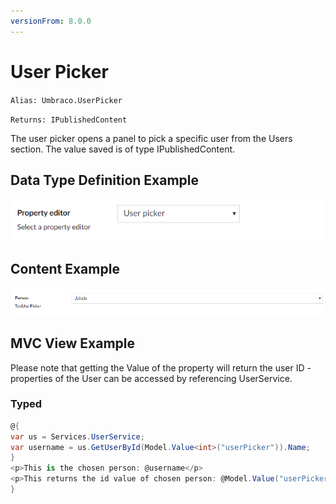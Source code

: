 ```yaml
---
versionFrom: 8.0.0
---
```


# User Picker

`Alias: Umbraco.UserPicker`

`Returns: IPublishedContent`

The user picker opens a panel to pick a specific user from the Users section. The value saved is of type IPublishedContent.

## Data Type Definition Example

![Media Picker Data Type Definition](images/User-Picker-DataType-v8.png)

## Content Example

![Member Picker Content](images/User-Picker-Content-v8.png)

## MVC View Example

Please note that getting the Value of the property will return the user ID - properties of the User can be accessed by referencing UserService.

### Typed

```csharp
@{
var us = Services.UserService;
var username = us.GetUserById(Model.Value<int>("userPicker")).Name;
}
<p>This is the chosen person: @username</p>
<p>This returns the id value of chosen person: @Model.Value("userPicker")</p>
}
```
